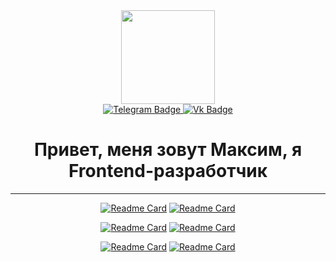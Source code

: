 <div id="header" align="center">
  <img src="https://media.giphy.com/media/v1.Y2lkPTc5MGI3NjExOGE4NTl1YjNnMXhyb25rNXphMjIwdHlicm82ZDBta2FuOXhzZDVzZCZlcD12MV9pbnRlcm5hbF9naWZfYnlfaWQmY3Q9cw/CwTvSiWflgCGKgz5eb/giphy.gif" width="150"/>
  <div id="badges">
    <a href="https://t.me/ellepheria">
      <img src="https://img.shields.io/badge/Telegram-blue?style=for-the-badge&logo=telegram&logoColor=white" alt="Telegram Badge"/>
    </a>
    <a href="your-youtube-URL">
      <img src="https://img.shields.io/badge/VK-blue?style=for-the-badge&logo=vk&logoColor=white" alt="Vk Badge"/>
    </a>
<!--     <a href="your-twitter-URL">
      <img src="https://img.shields.io/badge/Twitter-blue?style=for-the-badge&logo=twitter&logoColor=white" alt="Twitter Badge"/>
    </a> -->
<!--     https://simpleicons.org/ -->
  </div>
  <h1>Привет, меня зовут Максим, я Frontend-разработчик</h1>

  ----

  [![Readme Card](https://github-readme-stats.vercel.app/api/pin/?username=ellepheria&repo=production-project)]([https://github.com/anuraghazra/github-readme-stats](https://github.com/ellepheria/production-project))
  [![Readme Card](https://github-readme-stats.vercel.app/api/pin/?username=akakayka&repo=Mobile-app)]([https://github.com/anuraghazra/github-readme-stats](https://github.com/akakayka/Mobile-app))

  [![Readme Card](https://github-readme-stats.vercel.app/api/pin/?username=ellepheria&repo=Ulearn-Python)]([https://github.com/anuraghazra/github-readme-stats](https://github.com/ellepheria/Ulearn-Python))
  [![Readme Card](https://github-readme-stats.vercel.app/api/pin/?username=ellepheria&repo=UsmaTimetableBot)]([https://github.com/anuraghazra/github-readme-stats](https://github.com/ellepheria/UsmaTimetableBot))

  [![Readme Card](https://github-readme-stats.vercel.app/api/pin/?username=ellepheria&repo=ulearn-practicies)]([https://github.com/anuraghazra/github-readme-stats](https://github.com/ellepheria/ulearn-practicies))
  [![Readme Card](https://github-readme-stats.vercel.app/api/pin/?username=ellepheria&repo=digital-portfolio-fj)]([https://github.com/anuraghazra/github-readme-stats](https://github.com/ellepheria/digital-portfolio-fj))

</div>
